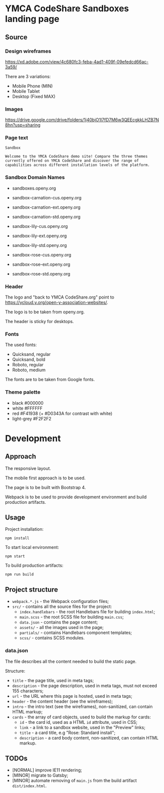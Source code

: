 # YMCA CodeShare Sandboxes landing page

## Source

### Design wireframes

https://xd.adobe.com/view/4c680fc3-feba-4ad1-409f-09efedcd66ac-3a59/

There are 3 variations:
- Mobile Phone (MIN)
- Mobile Tablet
- Desktop (Fixed MAX)

### Images

https://drive.google.com/drive/folders/1j40bjO1l7fD7M6w3QEEcgkkLHZB7N8hn?usp=sharing

### Page text

```
Sandbox

Welcome to the YMCA CodeShare demo site! Compare the three themes currently offered on YMCA CodeShare and discover the range of
capabilities across different installation levels of the platform. 
```

### Sandbox Domain Names

- sandboxes.openy.org

- sandbox-carnation-cus.openy.org
- sandbox-carnation-ext.openy.org
- sandbox-carnation-std.openy.org

- sandbox-lily-cus.openy.org
- sandbox-lily-ext.openy.org
- sandbox-lily-std.openy.org

- sandbox-rose-cus.openy.org
- sandbox-rose-ext.openy.org
- sandbox-rose-std.openy.org

### Header

The logo and "back to YMCA CodeShare.org" point to https://ycloud.y.org/open-y-association-websites/.

The logo is to be taken from openy.org. 

The header is sticky for desktops.

### Fonts

The used fonts:

- Quicksand, regular
- Quicksand, bold
- Roboto, regular
- Roboto, medium

The fonts are to be taken from Google fonts.

### Theme palette

- black #000000
- white #FFFFFF
- red #F41938 (+ #D0343A for contrast with white)
- light-grey #F2F2F2

# Development

## Approach

The responsive layout.

The mobile first approach is to be used.

The page is to be built with Bootstrap 4.

Webpack is to be used to provide development environment and build production artifacts.

## Usage

Project installation:

`npm install`

To start local environment:

`npm start`

To build production artifacts:

`npm run build`

## Project structure

- `webpack.*.js` - the Webpack configuration files;
- `src/` - contains all the source files for the project:
   - `index.handlebars` - the root Handlebars file for building `index.html`;
   - `main.scss` - the root SCSS file for building `main.css`;
   - `data.json` - contains the page content;
   - `assets/` - all the images used in the page;
   - `partials/` - contains Handlebars component templates;
   - `scss/` - contains SCSS modules.

### data.json

The file describes all the content needed to build the static page.

Structure:

- `title` - the page title, used in meta tags;
- `description` - the page description, used in meta tags, must not exceed 155 characters;
- `url` - the URL where this page is hosted, used in meta tags;
- `header` - the content header (see the wireframes);
- `intro` - the intro text (see the wireframes), non-sanitized, can contain HTML markup;
- `cards` - the array of card objects, used to build the markup for cards:
  - `id` - the card id, used as a HTML `id` attribute, used in CSS;
  - `link` - a link to a sandbox website, used in the "Preview" links;
  - `title` - a card title, e.g "Rose: Standard install";
  - `description` - a card body content, non-sanitized, can contain HTML markup.

## TODOs

- [NORMAL] improve IE11 rendering;
- [MINOR] migrate to Gatsby;
- [MINOR] automate removing of `main.js` from the build artifact `dist/index.html`.
